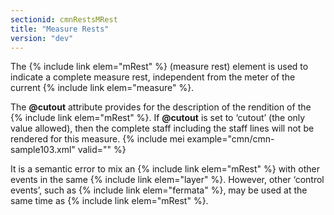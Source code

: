 ```yaml
---
sectionid: cmnRestsMRest
title: "Measure Rests"
version: "dev"
---
```


The {% include link elem="mRest" %} (measure rest) element is used to indicate a complete measure rest, independent from the meter of the current {% include link elem="measure" %}.

The **@cutout** attribute provides for the description of the rendition of the {% include link elem="mRest" %}. If **@cutout** is set to ‘cutout’ (the only value allowed), then the complete staff including the staff lines will not be rendered for this measure.
{% include mei example="cmn/cmn-sample103.xml" valid="" %}
    
It is a semantic error to mix an {% include link elem="mRest" %} with other events in the same {% include link elem="layer" %}. However, other ‘control events’, such as {% include link elem="fermata" %}, may be used at the same time as {% include link elem="mRest" %}.
